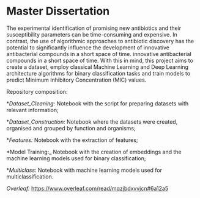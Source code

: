 # Master Dissertation

The experimental identification of promising new antibiotics and their susceptibility parameters
can be time-consuming and expensive. In contrast, the use of algorithmic approaches to antibiotic discovery
has the potential to significantly influence the development of innovative antibacterial compounds in a short space of time.
innovative antibacterial compounds in a short space of time. With this in mind, this project aims to create a dataset, employ classical Machine Learning and Deep Learning architecture algorithms for binary classification tasks and train models to predict Minimum Inhibitory Concentration (MIC) values.


Repository composition:

*_Dataset_Cleaning:_ Notebook with the script for preparing datasets with relevant information;

*_Dataset_Construction:_ Notebook where the datasets were created, organised and grouped by function and organisms;

*_Features:_ Notebook with the extraction of features;

*Model Training:_ Notebook with the creation of embeddings and the machine learning models used for binary classification;

*_Multiclass:_ Notebook with machine learning models used for multiclassification.



*Overleaf:* https://www.overleaf.com/read/mqzjbdxvvjcn#6a12a5
